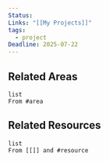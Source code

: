 ```yaml
---
Status: 
Links: "[[My Projects]]"
tags:
  - project
Deadline: 2025-07-22
---
```

## Related Areas

```dataview
list
From #area
```

## Related Resources

```dataview
list
From [[]] and #resource
```